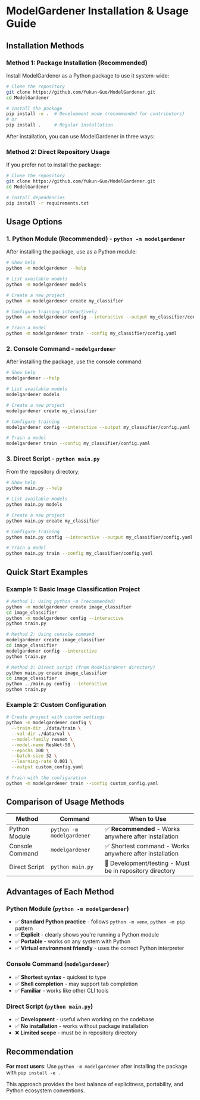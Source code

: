 # ModelGardener Installation & Usage Guide

## Installation Methods

### Method 1: Package Installation (Recommended)

Install ModelGardener as a Python package to use it system-wide:

```bash
# Clone the repository
git clone https://github.com/Yukun-Guo/ModelGardener.git
cd ModelGardener

# Install the package
pip install -e .  # Development mode (recommended for contributors)
# or
pip install .     # Regular installation
```

After installation, you can use ModelGardener in three ways:

### Method 2: Direct Repository Usage

If you prefer not to install the package:

```bash
# Clone the repository
git clone https://github.com/Yukun-Guo/ModelGardener.git
cd ModelGardener

# Install dependencies
pip install -r requirements.txt
```

## Usage Options

### 1. Python Module (Recommended) - `python -m modelgardener`

After installing the package, use as a Python module:

```bash
# Show help
python -m modelgardener --help

# List available models
python -m modelgardener models

# Create a new project
python -m modelgardener create my_classifier

# Configure training interactively
python -m modelgardener config --interactive --output my_classifier/config.yaml

# Train a model
python -m modelgardener train --config my_classifier/config.yaml
```

### 2. Console Command - `modelgardener`

After installing the package, use the console command:

```bash
# Show help
modelgardener --help

# List available models  
modelgardener models

# Create a new project
modelgardener create my_classifier

# Configure training
modelgardener config --interactive --output my_classifier/config.yaml

# Train a model
modelgardener train --config my_classifier/config.yaml
```

### 3. Direct Script - `python main.py`

From the repository directory:

```bash
# Show help
python main.py --help

# List available models
python main.py models

# Create a new project
python main.py create my_classifier

# Configure training
python main.py config --interactive --output my_classifier/config.yaml

# Train a model
python main.py train --config my_classifier/config.yaml
```

## Quick Start Examples

### Example 1: Basic Image Classification Project

```bash
# Method 1: Using python -m (recommended)
python -m modelgardener create image_classifier
cd image_classifier
python -m modelgardener config --interactive
python train.py

# Method 2: Using console command  
modelgardener create image_classifier
cd image_classifier
modelgardener config --interactive
python train.py

# Method 3: Direct script (from ModelGardener directory)
python main.py create image_classifier
cd image_classifier
python ../main.py config --interactive
python train.py
```

### Example 2: Custom Configuration

```bash
# Create project with custom settings
python -m modelgardener config \
  --train-dir ./data/train \
  --val-dir ./data/val \
  --model-family resnet \
  --model-name ResNet-50 \
  --epochs 100 \
  --batch-size 32 \
  --learning-rate 0.001 \
  --output custom_config.yaml

# Train with the configuration
python -m modelgardener train --config custom_config.yaml
```

## Comparison of Usage Methods

| Method | Command | When to Use |
|--------|---------|-------------|
| Python Module | `python -m modelgardener` | ✅ **Recommended** - Works anywhere after installation |
| Console Command | `modelgardener` | ✅ Shortest command - Works anywhere after installation |
| Direct Script | `python main.py` | 🔧 Development/testing - Must be in repository directory |

## Advantages of Each Method

### Python Module (`python -m modelgardener`)
- ✅ **Standard Python practice** - follows `python -m venv`, `python -m pip` pattern
- ✅ **Explicit** - clearly shows you're running a Python module
- ✅ **Portable** - works on any system with Python
- ✅ **Virtual environment friendly** - uses the correct Python interpreter

### Console Command (`modelgardener`)
- ✅ **Shortest syntax** - quickest to type
- ✅ **Shell completion** - may support tab completion
- ✅ **Familiar** - works like other CLI tools

### Direct Script (`python main.py`)
- ✅ **Development** - useful when working on the codebase
- ✅ **No installation** - works without package installation
- ❌ **Limited scope** - must be in repository directory

## Recommendation

**For most users**: Use `python -m modelgardener` after installing the package with `pip install -e .`

This approach provides the best balance of explicitness, portability, and Python ecosystem conventions.
